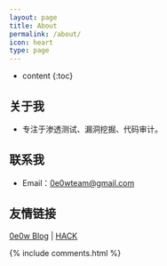 ```yaml
---
layout: page
title: About
permalink: /about/
icon: heart
type: page
---
```


* content
{:toc}
## 关于我

* 专注于渗透测试、漏洞挖掘、代码审计。

## 联系我

* Email：0e0wteam@gmail.com

## 友情链接
[0e0w Blog](http://www.0e0w.com) \| [HACK]()

{% include comments.html %}
